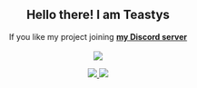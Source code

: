 <h2 align="center">
    <strong>Hello there! I am Teastys</strong>
</h2>
<p align="center">
  If you like my project joining <strong> <a href="https://discord.gg/haber">my Discord server</a></strong>
<br>
<br>
<a href="https://github.com/teastys/">
        <img src="https://komarev.com/ghpvc/?username=teastys&color=ff0000" />
  </a> 
<br>
<p align="center">
    <a href="https://github.com/teastys/">
        <img src="https://github-readme-streak-stats.herokuapp.com?user=teastys&hide_border=true&background=0D1117&currStreakLabel=FFFFFF&sideLabels=FFFFFF&currStreakNum=FFFFFF&dates=FFFFFF&sideNums=FFFFFF&fire=f04848&ring=f04848&stroke=FFFFFFFF)](https://git.io/streak-stats" />
  </a> 
    </a> 
  <a href="https://github.com/teastys/">
        <img src="https://github-readme-stats.vercel.app/api?username=teastys&hide_border=true&text_color=ffffff&bg_color=0D1117&currStreakLabel=FFFFFF&sideLabels=FFFFFF&title_color=ff0000&currStreakNum=FFFFFF&dates=FFFFFF&sideNums=FFFFFF&fire=ff0000&ring=ff0000&stroke=FFFFFFFF" />
  </a> 
<br>
<br>
</p>
